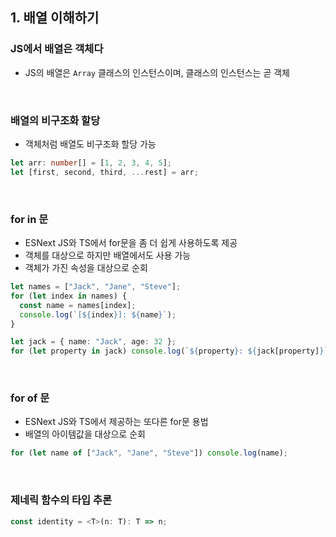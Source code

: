 ## 1. 배열 이해하기

### JS에서 배열은 객체다

- JS의 배열은 `Array` 클래스의 인스턴스이며, 클래스의 인스턴스는 곧 객체

<br>

### 배열의 비구조화 할당

- 객체처럼 배열도 비구조화 할당 가능

```ts
let arr: number[] = [1, 2, 3, 4, 5];
let [first, second, third, ...rest] = arr;
```

<br>

### for in 문

- ESNext JS와 TS에서 for문을 좀 더 쉽게 사용하도록 제공
- 객체를 대상으로 하지만 배열에서도 사용 가능
- 객체가 가진 속성을 대상으로 순회

```ts
let names = ["Jack", "Jane", "Steve"];
for (let index in names) {
  const name = names[index];
  console.log(`[${index}]: ${name}`);
}
```

```ts
let jack = { name: "Jack", age: 32 };
for (let property in jack) console.log(`${property}: ${jack[property]}`);
```

<br>

### for of 문

- ESNext JS와 TS에서 제공하는 또다른 for문 용법
- 배열의 아이템값을 대상으로 순회

```ts
for (let name of ["Jack", "Jane", "Steve"]) console.log(name);
```

<br>

### 제네릭 함수의 타입 추론

```ts
const identity = <T>(n: T): T => n;
```
